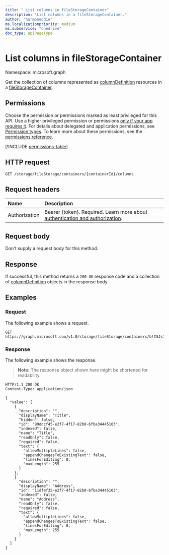 ```yaml
---
title: " List columns in fileStorageContainer"
description: "List columns in a fileStorageContainer."
author: "harmoneddie"
ms.localizationpriority: medium
ms.subservice: "onedrive"
doc_type: apiPageType
---
```


# List columns in fileStorageContainer

Namespace: microsoft.graph

Get the collection of columns represented as [columnDefinition](../resources/columndefinition.md) resources in a  [fileStorageContainer](../resources/filestoragecontainer.md).  

## Permissions

Choose the permission or permissions marked as least privileged for this API. Use a higher privileged permission or permissions [only if your app requires it](/graph/permissions-overview#best-practices-for-using-microsoft-graph-permissions). For details about delegated and application permissions, see [Permission types](/graph/permissions-overview#permission-types). To learn more about these permissions, see the [permissions reference](/graph/permissions-reference).

<!-- {
  "blockType": "permissions",
  "name": "filestoragecontainer-list-columns-permissions"
}
-->
[!INCLUDE [permissions-table](../includes/permissions/filestoragecontainer-list-columns-permissions.md)]

## HTTP request

<!-- {
  "blockType": "ignored"
}
-->

``` http
GET /storage/fileStorage/containers/{containerId}/columns
```

## Request headers

|Name|Description|
|:---|:---|
|Authorization|Bearer {token}. Required. Learn more about [authentication and authorization](/graph/auth/auth-concepts).|

## Request body

Don't supply a request body for this method.

## Response

If successful, this method returns a `200 OK` response code and a collection of [columnDefinition](../resources/columndefinition.md) objects in the response body.

## Examples

### Request

The following example shows a request.
<!-- {
  "blockType": "request",
  "name": "list_columndefinition"
}
-->

``` http
GET https://graph.microsoft.com/v1.0/storage/fileStorage/containers/b!ISJs1WRro0y0EWgkUYcktDa0mE8zSlFEqFzqRn70Zwp1CEtDEBZgQICPkRbil_5Z/columns
```
### Response

The following example shows the response.

>**Note:** The response object shown here might be shortened for readability.

<!-- {
  "blockType": "response",
  "truncated": true,
  "@odata.type": "Collection(microsoft.graph.columnDefinition)"
}
-->
``` http
HTTP/1.1 200 OK
Content-Type: application/json

{
  "value": [
    {
      "description": "",
      "displayName": "Title",
      "hidden": false,
      "id": "99ddcf45-e2f7-4f17-82b0-6fba34445103",
      "indexed": false,
      "name": "Title",
      "readOnly": false,
      "required": false,
      "text": {
        "allowMultipleLines": false,
        "appendChangesToExistingText": false,
        "linesForEditing": 0,
        "maxLength": 255
      }
    },
    {
      "description": "",
      "displayName": "Address",
      "id": "11dfef35-e2f7-4f17-82b0-6fba34445103",
      "indexed": false,
      "name": "Address",
      "readOnly": false,
      "required": false,
      "text": {
        "allowMultipleLines": false,
        "appendChangesToExistingText": false,
        "linesForEditing": 0,
        "maxLength": 255
      }
    }
  ]
}
```

